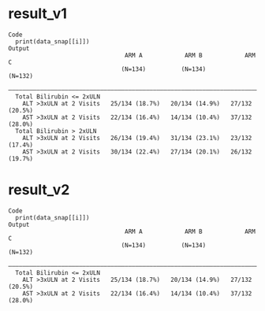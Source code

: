 # result_v1

    Code
      print(data_snap[[i]])
    Output
                                     ARM A            ARM B            ARM C     
                                    (N=134)          (N=134)          (N=132)    
      ———————————————————————————————————————————————————————————————————————————
      Total Bilirubin <= 2xULN                                                   
        ALT >3xULN at 2 Visits   25/134 (18.7%)   20/134 (14.9%)   27/132 (20.5%)
        AST >3xULN at 2 Visits   22/134 (16.4%)   14/134 (10.4%)   37/132 (28.0%)
      Total Bilirubin > 2xULN                                                    
        ALT >3xULN at 2 Visits   26/134 (19.4%)   31/134 (23.1%)   23/132 (17.4%)
        AST >3xULN at 2 Visits   30/134 (22.4%)   27/134 (20.1%)   26/132 (19.7%)

# result_v2

    Code
      print(data_snap[[i]])
    Output
                                     ARM A            ARM B            ARM C     
                                    (N=134)          (N=134)          (N=132)    
      ———————————————————————————————————————————————————————————————————————————
      Total Bilirubin <= 2xULN                                                   
        ALT >3xULN at 2 Visits   25/134 (18.7%)   20/134 (14.9%)   27/132 (20.5%)
        AST >3xULN at 2 Visits   22/134 (16.4%)   14/134 (10.4%)   37/132 (28.0%)

